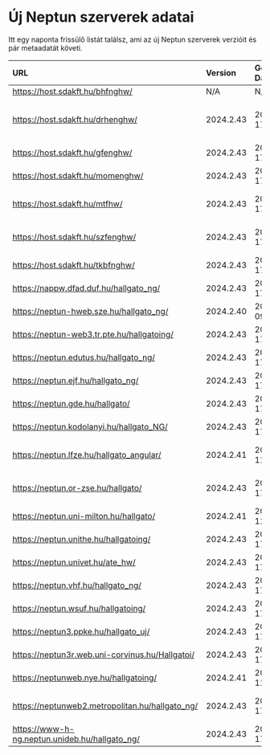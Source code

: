 # Új Neptun szerverek adatai

Itt egy naponta frissülő listát találsz, ami az új Neptun szerverek verzióit és pár metaadatát követi.

| URL                                             | Version   | Generation Date     | Organization Name                         | Captcha Required |
|:----------------------------------------------|:--------|:------------------|:----------------------------------------|:---------------|
| https://host.sdakft.hu/bhfnghw/                 | N/A       | N/A                 | N/A                                       | N/A              |
| https://host.sdakft.hu/drhenghw/                | 2024.2.43 | 2024-10-17T13:41:57 | Debreceni Református Hittudományi Egyetem | 3                |
| https://host.sdakft.hu/gfenghw/                 | 2024.2.43 | 2024-10-17T13:41:57 | Gál Ferenc Egyetem                        | 3                |
| https://host.sdakft.hu/momenghw/                | 2024.2.43 | 2024-10-17T13:41:57 | Moholy-Nagy Művészeti Egyetem             | 3                |
| https://host.sdakft.hu/mtfhw/                   | 2024.2.43 | 2024-10-17T13:41:57 | Magyar Táncművészeti Egyetem              | 3                |
| https://host.sdakft.hu/szfenghw/                | 2024.2.43 | 2024-10-17T13:41:57 | Színház- és Filmművészeti Egyetem         | 3                |
| https://host.sdakft.hu/tkbfnghw/                | 2024.2.43 | 2024-10-17T13:41:57 | A Tan Kapuja Buddhista Főiskola           | 3                |
| https://nappw.dfad.duf.hu/hallgato_ng/          | 2024.2.43 | 2024-10-17T13:41:57 | Dunaújvárosi Egyetem                      | 3                |
| https://neptun-hweb.sze.hu/hallgato_ng/         | 2024.2.40 | 2024-10-09T13:35:15 | Széchenyi István Egyetem                  | 3                |
| https://neptun-web3.tr.pte.hu/hallgatoing/      | 2024.2.43 | 2024-10-17T13:41:57 | Pécsi Tudományegyetem                     | 3                |
| https://neptun.edutus.hu/hallgato_ng/           | 2024.2.43 | 2024-10-17T13:41:57 | Edutus Egyetem                            | 3                |
| https://neptun.ejf.hu/hallgato_ng/              | 2024.2.43 | 2024-10-17T13:41:57 | Eötvös József Főiskola                    | 3                |
| https://neptun.gde.hu/hallgato/                 | 2024.2.43 | 2024-10-17T13:41:57 | Gábor Dénes Egyetem                       | 3                |
| https://neptun.kodolanyi.hu/hallgato_NG/        | 2024.2.43 | 2024-10-17T13:41:57 | Kodolányi János Egyetem                   | 3                |
| https://neptun.lfze.hu/hallgato_angular/        | 2024.2.41 | 2024-10-11T13:00:28 | Liszt Ferenc Zeneművészeti Egyetem        | 3                |
| https://neptun.or-zse.hu/hallgato/              | 2024.2.43 | 2024-10-17T13:41:57 | Országos Rabbiképző - Zsidó Egyetem       | 3                |
| https://neptun.uni-milton.hu/hallgato/          | 2024.2.41 | 2024-10-11T13:00:28 | Milton Friedman Egyetem                   | 3                |
| https://neptun.unithe.hu/hallgatoing/           | 2024.2.43 | 2024-10-17T13:41:57 | Tokaj-Hegyalja Egyetem                    | 1                |
| https://neptun.univet.hu/ate_hw/                | 2024.2.43 | 2024-10-17T13:41:57 | Állatorvostudományi Egyetem               | 3                |
| https://neptun.vhf.hu/hallgato_ng/              | 2024.2.43 | 2024-10-17T13:41:57 | Veszprémi Érseki Főiskola                 | 3                |
| https://neptun.wsuf.hu/hallgatoing/             | 2024.2.43 | 2024-10-17T13:41:57 | Wekerle Sándor Üzleti Főiskola            | 3                |
| https://neptun3.ppke.hu/hallgato_uj/            | 2024.2.43 | 2024-10-17T13:41:57 | Pázmány Péter Katolikus Egyetem           | 3                |
| https://neptun3r.web.uni-corvinus.hu/Hallgatoi/ | 2024.2.43 | 2024-10-17T13:41:57 | Budapesti Corvinus Egyetem                | 3                |
| https://neptunweb.nye.hu/hallgatoing/           | 2024.2.41 | 2024-10-11T13:00:28 | Nyíregyházi Egyetem                       | 3                |
| https://neptunweb2.metropolitan.hu/hallgato_ng/ | 2024.2.43 | 2024-10-17T13:41:57 | Budapesti Metropolitan Egyetem            | 3                |
| https://www-h-ng.neptun.unideb.hu/hallgato_ng/  | 2024.2.43 | 2024-10-17T13:41:57 | Debreceni Egyetem                         | 3                |